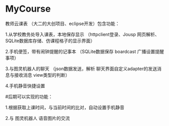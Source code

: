# MyCourse
教师云课表 （大二的大创项目、eclipse开发）包含功能：

1.从学校教务处导入课表，本地保存显示  （httpclient登录、Jousp 网页解析、SQLite数据库存储、仿课程格子的显示界面）

2.手机便签，带有闹钟提醒的记事本  （SQLite数据保存 boardcast 广播设置提醒事项）

3.与图灵机器人的聊天  （json数据发送，解析  聊天界面自定义adapter的发送消息与接收消息 view类型的判断）

4.手机静音快捷设置

#后期可以实现的功能： 

1.根据获取上课时间，与当前时间的比对，自动设置手机静音

2.与 图灵机器人 语音图片的交流
